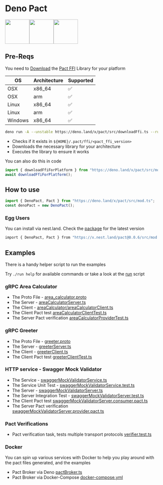 # Deno Pact

<img src="https://avatars.githubusercontent.com/u/42048915?s=200&v=4" height="80" width="80"><img src="https://i.pinimg.com/originals/01/9e/e0/019ee012b9ca5318b09d2f5696fc54ee.png" height="80" width="80"><img src="https://user-images.githubusercontent.com/19932401/206557102-f5141b7d-a4f4-441b-84f6-ede3552c4696.png" height="80" width="80">

## Pre-Reqs

You need to
[Download](https://github.com/pact-foundation/pact-reference/releases?q=%22Pact+FFI+Library%22&expanded=true)
the
[Pact FFI](https://github.com/pact-foundation/pact-reference/tree/master/rust/pact_ffi#pact-ffi)
Library for your platform

| OS      | Architecture | Supported |
| ------- | ------------ | --------- |
| OSX     | x86_64       | ✅        |
| OSX     | arm          | ✅        |
| Linux   | x86_64       | ✅        |
| Linux   | arm          | ✅        |
| Windows | x86_64       | ✅        |

```sh
deno run -A --unstable https://deno.land/x/pact/src/downloadFfi.ts --run
```

- Checks if it exists in `${HOME}/.pact/ffi/<pact_ffi_version>`
- Downloads the necessary library for your architecture
- Executes the library to ensure it works

You can also do this in code

```ts
import { downloadFfiForPlatform } from "https://deno.land/x/pact/src/mod.ts";
await downloadFfiForPlatform();
```

## How to use

```ts
import { DenoPact, Pact } from "https://deno.land/x/pact/src/mod.ts";
const denoPact = new DenoPact();
```

### Egg Users

You can install via nest.land. Check the [package](https://nest.land/package/pact) for the latest version

```sh
import { DenoPact, Pact } from "https://x.nest.land/pact@0.0.6/src/mod.ts"
```

## Examples

There is a handy helper script to run the examples

Try `./run help` for available commands or take a look at the [run](./run)
script

### gRPC Area Calculator

- The Proto File -
  [area_calculator.proto](./src/usage/areaCalculator/area_calculator.proto)
- The Server -
  [areaCalculatorServer.ts](./src/usage/areaCalculator/areaCalculatorServer.ts)
- The Client -
  [areaCalculator/areaCalculatorClient.ts](./src/usage/areaCalculator/areaCalculatorClient.ts)
- The Client Pact test
  [areaCalculatorClientTest.ts](./src/usage/areaCalculatorClientTest.ts)
- The Server Pact verification
  [areaCalculatorProviderTest.ts](./src/usage/areaCalculatorProviderTest.ts)

### gRPC Greeter

- The Proto File - [greeter.proto](./src/usage/greeter/greeter.proto)
- The Server - [greeterServer.ts](./src/usage/greeter/greeterServer.ts)
- The Client - [greeterClient.ts](./src/usage/greeter/greeterClient.ts)
- The Client Pact test [greeterClientTest.ts](./src/usage/greeterClientTest.ts)

### HTTP service - Swagger Mock Validator

- The Service -
  [swaggerMockValidatorService.ts](./src/usage/swaggerMockValidator/swaggerMockValidatorService.ts)
- The Service Unit Test -
  [swaggerMockValidatorService.test.ts](./src/usage/swaggerMockValidator/swaggerMockValidatorService.test.ts)
- The Server -
  [swaggerMockValidatorServer.ts](./src/usage/swaggerMockValidator/swaggerMockValidatorServer.ts)
- The Server Integration Test -
  [swaggerMockValidatorServer.test.ts](./src/usage/swaggerMockValidator/swaggerMockValidatorServer.test.ts)
- The Client Pact test
  [swaggerMockValidatorServer.consumer.pact.ts](./src/usage/swaggerMockValidator/swaggerMockValidatorServer.consumer.pact.ts)
- The Server Pact verification
  [swaggerMockValidatorServer.provider.pact.ts](./src/usage/swaggerMockValidator/swaggerMockValidatorServer.provider.pact.ts)

### Pact Verifications

- Pact verification task, tests multiple transport protocols
  [verifier.test.ts](./src/usage/verifier.test.ts)

### Docker

You can spin up various services with Docker to help you play around with the
pact files generated, and the examples

- Pact Broker via Deno [pactBroker.ts](./docker/pactBroker.ts)
- Pact Broker via Docker-Compose
  [docker-compose.yml](./docker/docker-compose.yml)
